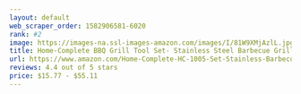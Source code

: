 ```yaml
---
layout: default 
﻿web_scraper_order: 1582906581-6020
rank: #2
image: https://images-na.ssl-images-amazon.com/images/I/81W9XMjAzlL.jpg
title: Home-Complete BBQ Grill Tool Set- Stainless Steel Barbecue Grilling Accessories Aluminum Storage…
url: https://www.amazon.com/Home-Complete-HC-1005-Set-Stainless-Barbecue-Accessories/dp/B07B4349JM/ref=zg_mw_lawn-garden_2?_encoding=UTF8&psc=1&refRID=76Z90TQYXV7BQTWF8V4S
reviews: 4.4 out of 5 stars
price: $15.77 - $55.11
---
```

